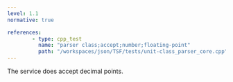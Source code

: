 ```yaml
---
level: 1.1
normative: true

references:
        - type: cpp_test
          name: "parser class;accept;number;floating-point"
          path: "/workspaces/json/TSF/tests/unit-class_parser_core.cpp"
---
```


The service does accept decimal points.
